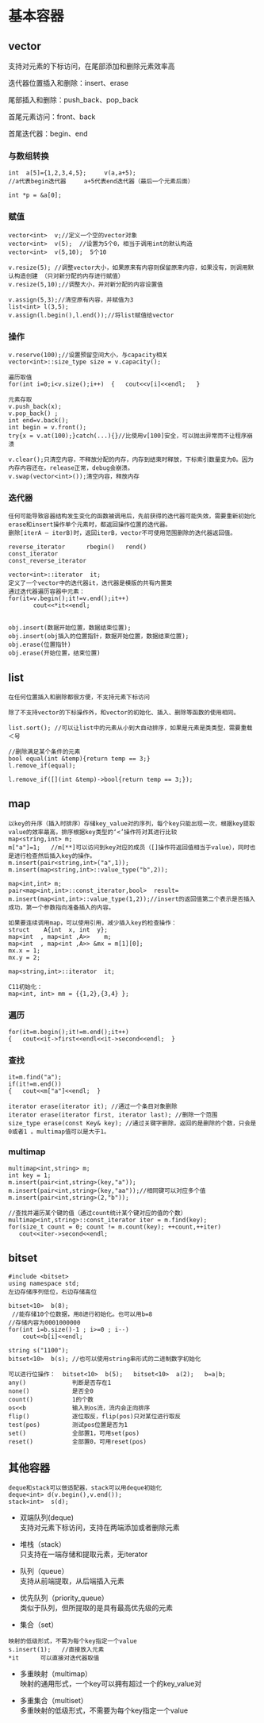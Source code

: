 # 基本容器

## vector

支持对元素的下标访问，在尾部添加和删除元素效率高

迭代器位置插入和删除：insert、erase  

尾部插入和删除：push_back、pop_back

首尾元素访问：front、back  

首尾迭代器：begin、end

### 与数组转换

```
int  a[5]={1,2,3,4,5};     v(a,a+5);
//a代表begin迭代器     a+5代表end迭代器（最后一个元素后面）

int *p = &a[0];
```

### 赋值

```
vector<int>  v;//定义一个空的vector对象
vector<int>  v(5);  //设置为5个0，相当于调用int的默认构造
vector<int>  v(5,10);  5个10   

v.resize(5); //调整vector大小，如果原来有内容则保留原来内容，如果没有，则调用默认构造创建 （只对新分配的内存进行赋值）
v.resize(5,10);//调整大小，并对新分配的内容设置值

v.assign(5,3);//清空原有内容，并赋值为3
list<int> l(3,5);
v.assign(l.begin(),l.end());//将list赋值给vector
```

### 操作

```
v.reserve(100);//设置预留空间大小，与capacity相关
vector<int>::size_type size = v.capacity();

遍历取值
for(int i=0;i<v.size();i++)  {   cout<<v[i]<<endl;   }

元素存取
v.push_back(x);
v.pop_back() ; 
int end=v.back();
int begin = v.front();
try{x = v.at(100);}catch(...){}//比使用v[100]安全，可以抛出异常而不让程序崩溃

v.clear();只清空内容，不释放分配的内存，内存到结束时释放，下标索引数量变为0。因为内存内容还在，release正常，debug会崩溃。
v.swap(vector<int>());清空内容，释放内存
```

### 迭代器

```
任何可能导致容器结构发生变化的函数被调用后，先前获得的迭代器可能失效，需要重新初始化
erase和insert操作单个元素时，都返回操作位置的迭代器。
删除[iterA – iterB)时，返回iterB，vector不可使用范围删除的迭代器返回值。

reverse_iterator      rbegin()   rend()
const_iterator
const_reverse_iterator

vector<int>::iterator  it;
定义了一个vector中的迭代器it，迭代器是模版的共有内置类
通过迭代器遍历容器中元素：
for(it=v.begin();it!=v.end();it++)
       cout<<*it<<endl;


obj.insert(数据开始位置，数据结束位置);
obj.insert(obj插入的位置指针，数据开始位置，数据结束位置);
obj.erase(位置指针)      
obj.erase(开始位置，结束位置)
```

## list

```
在任何位置插入和删除都很方便，不支持元素下标访问

除了不支持vector的下标操作外，和vector的初始化、插入、删除等函数的使用相同。

list.sort(); //可以让list中的元素从小到大自动排序，如果是元素是类类型，需要重载＜号

//删除满足某个条件的元素
bool equal(int &temp){return temp == 3;}
l.remove_if(equal);

l.remove_if([](int &temp)->bool{return temp == 3;});
```

## map

```
以key的升序（插入时排序）存储key_value对的序列，每个key只能出现一次，根据key提取value的效率最高，排序根据key类型的‘<’操作符对其进行比较
map<string,int> m;
m["a"]=1;   //m[**]可以访问到key对应的成员（[]操作符返回值相当于value），同时也是进行检查然后插入key的操作。
m.insert(pair<string,int>("a",1));  
m.insert(map<string,int>::value_type("b",2));

map<int,int> m;
pair<map<int,int>::const_iterator,bool>  result= m.insert(map<int,int>::value_type(1,2));//insert的返回值第二个表示是否插入成功，第一个参数指向准备插入的内容。

如果要连续调用map，可以使用引用，减少插入key的检查操作：
struct    A{int  x, int  y};  
map<int  , map<int ,A>>    m;
map<int  , map<int ,A>> &mx = m[1][0];
mx.x = 1;
mx.y = 2;

map<string,int>::iterator  it;

C11初始化：
map<int, int> mm = {{1,2},{3,4} };
```

### 遍历

```
for(it=m.begin();it!=m.end();it++)
{   cout<<it->first<<endl<<it->second<<endl;  }

```


### 查找

```
it=m.find("a");
if(it!=m.end())
{   cout<<m["a"]<<endl;  }

iterator erase(iterator it); //通过一个条目对象删除 
iterator erase(iterator first, iterator last); //删除一个范围 
size_type erase(const Key& key); //通过关键字删除，返回的是删除的个数，只会是0或者1 。multimap值可以是大于1。
```

### multimap

```
multimap<int,string> m;
int key = 1;
m.insert(pair<int,string>(key,"a"));
m.insert(pair<int,string>(key,"aa"));//相同键可以对应多个值
m.insert(pair<int,string>(2,"b"));

//查找并遍历某个键的值（通过count统计某个键对应的值的个数）
multimap<int,string>::const_iterator iter = m.find(key);
for(size_t count = 0; count != m.count(key); ++count,++iter)
   cout<<iter->second<<endl;

```

## bitset

```
#include <bitset>
using namespace std;
左边存储序列低位，右边存储高位

bitset<10>  b(8);
 //能存储10个位数据，用8进行初始化。也可以用b=8
//存储内容为0001000000
for(int i=b.size()-1 ; i>=0 ; i--)
    cout<<b[i]<<endl;

string s("1100");
bitset<10>  b(s); //也可以使用string串形式的二进制数字初始化

可以进行位操作：  bitset<10>  b(5);   bitset<10>  a(2);   b=a|b;
any()             判断是否存在1
none()            是否全0
count()           1的个数
os<<b             输入到os流，流内会正向排序
flip()            逐位取反，flip(pos)只对某位进行取反
test(pos)         测试pos位置是否为1
set()             全部置1，可用set(pos)
reset()           全部置0，可用reset(pos)
```

## 其他容器

```
deque和stack可以做适配器，stack可以用deque初始化
deque<int> d(v.begin(),v.end());
stack<int>  s(d);
```

+ 双端队列(deque)  
支持对元素下标访问，支持在两端添加或者删除元素

+ 堆栈（stack）  
只支持在一端存储和提取元素，无iterator

+ 队列（queue）  
支持从前端提取，从后端插入元素

+ 优先队列（priority_queue）  
类似于队列，但所提取的是具有最高优先级的元素

+ 集合（set）

```
映射的低级形式，不需为每个key指定一个value
s.insert(1);   //直接放入元素
*it      可以直接对迭代器取值
```

+ 多重映射（multimap）  
映射的通用形式，一个key可以拥有超过一个的key_value对

+ 多重集合（multiset）  
多重映射的低级形式，不需要为每个key指定一个value
